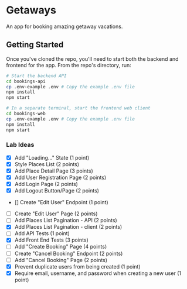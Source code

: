 # Getaways
An app for booking amazing getaway vacations.

## Getting Started

Once you've cloned the repo, you'll need to start both the backend and frontend for the app. From the repo's directory, run:

```bash
# Start the backend API
cd bookings-api
cp .env-example .env # Copy the example .env file
npm install
npm start

# In a separate terminal, start the frontend web client
cd bookings-web
cp .env-example .env # Copy the example .env file
npm install
npm start
```

### Lab Ideas
- [X] Add "Loading..." State (1 point)
- [X] Style Places List (2 points)
- [X] Add Place Detail Page (3 points)
- [X] Add User Registration Page (2 points)
- [X] Add Login Page (2 points)
- [X] Add Logout Button/Page (2 points)
- [\] Create "Edit User" Endpoint (1 point)
- [ ] Create "Edit User" Page (2 points)
- [ ] Add Places List Pagination - API (2 points)
- [X] Add Places List Pagination - client (2 points)
- [ ] Add API Tests (1 point)
- [X] Add Front End Tests (3 points)
- [ ] Add "Create Booking" Page (4 points)
- [ ] Create "Cancel Booking" Endpoint (2 points)
- [ ] Add "Cancel Booking" Page (2 points)
- [X] Prevent duplicate users from being created (1 point)
- [X] Require email, username, and password when creating a new user (1 point)
